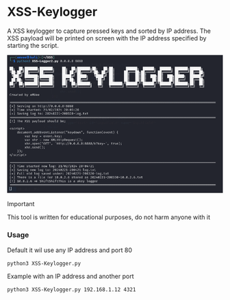 # XSS-Keylogger
A XSS keylogger to capture pressed keys and sorted by IP address.
The XSS payload will be printed on screen with the IP address specified by starting the script.

![XSS-Keylogger](https://github.com/eMVee-NL/XSS-Keylogger/blob/main/XSS-Keylogger.png?raw=true?raw=true)

> [!IMPORTANT]
> This tool is written for educational purposes, do not harm anyone with it



### Usage
Default it wil use any IP address and port 80
```
python3 XSS-Keylogger.py
```
Example with an IP address and another port
```
python3 XSS-Keylogger.py 192.168.1.12 4321
```

